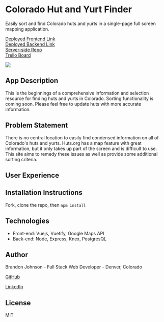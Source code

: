 # Colorado Hut and Yurt Finder
Easily sort and find Colorado huts and yurts in a single-page full screen mapping application.

[Deployed Frontend Link](https://coloradohutandyurtfinder.firebaseapp.com/)<br>
[Deployed Backend Link](https://coloradohutfinder.herokuapp.com/api/v1/huts)<br>
[Server-side Repo](https://github.com/bmj1985/ColoradoHutandYurtFinder-server)<br>
[Trello Board](https://trello.com/b/J917ZQZf/colorado-hut-and-yurt-finder)<br>

<div>
<img src="./ColoradoHutandYurtFinderScreenShot.png"/>
</div>

## App Description
This is the beginnings of a comprehensive information and selection resource for finding huts and yurts in Colorado. Sorting functionality is coming soon.  Please feel free to update huts with more accurate information.

## Problem Statement
There is no central location to easily find condensed information on all of Colorado's huts and yurts.  Huts.org has a map feature with great information, but it only takes up part of the screen and is difficult to use.  This site aims to remedy these issues as well as provide some additional sorting criteria.

## User Experience

## Installation Instructions
Fork, clone the repo, then ```npm install```

## Technologies
* Front-end: Vuejs, Vuetify, Google Maps API
* Back-end: Node, Express, Knex, PostgresQL

## Author
Brandon Johnson - Full Stack Web Developer - Denver, Colorado

[GitHub](https://github.com/bmj1985)

[LinkedIn](www.linkedin.com/in/bmj1985/)

## License
MIT
